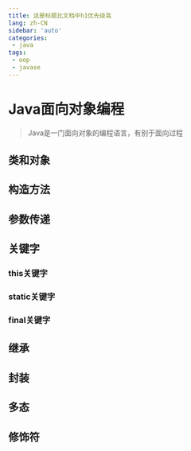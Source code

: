 ```yaml
---
title: 这是标题比文档中h1优先级高
lang: zh-CN
sidebar: 'auto'
categories:
 - java
tags:
 - oop
 - javase
---
```


# Java面向对象编程

> Java是一门面向对象的编程语言，有别于面向过程

## 类和对象

## 构造方法

## 参数传递

## 关键字

### this关键字

### static关键字
### final关键字

## 继承
## 封装
## 多态

## 修饰符
